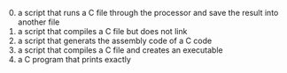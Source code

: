 0. a script that runs a C file through the processor and save the result into another file  
1. a script that compiles a C file but does not link  
2. a script that generats the assembly code of a C code  
3. a script that compiles a C file and creates an executable  
4. a C program that prints exactly
